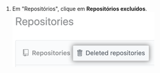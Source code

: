 1. Em "Repositórios", clique em **Repositórios excluídos**. ![Aba de repositórios excluídos](/assets/images/help/settings/deleted-repos.png)
